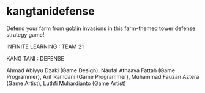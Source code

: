 # kangtanidefense
Defend your farm from goblin invasions in this farm-themed tower defense strategy game!

INFINITE LEARNING : TEAM 21

KANG TANI : DEFENSE

Ahmad Abiyyu Dzaki (Game Design), 
Naufal Athaaya Fattah (Game Programmer), 
Arif Ramdani (Game Programmer), 
Muhammad Fauzan Aztera (Game Artist), 
Luthfi Muhardianto (Game Artist)
